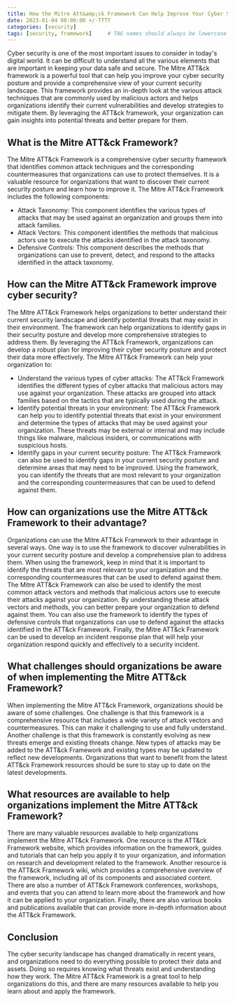 ```yaml
---
title: How the Mitre Att&amp;ck Framework Can Help Improve Your Cyber Security
date: 2023-01-04 08:00:00 +/-TTTT
categories: [security]
tags: [security, framework]     # TAG names should always be lowercase
---
```


Cyber security is one of the most important issues to consider in today's digital world. It can be difficult to understand all the various elements that are important in keeping your data safe and secure. The Mitre ATT&ck framework is a powerful tool that can help you improve your cyber security posture and provide a comprehensive view of your current security landscape. This framework provides an in-depth look at the various attack techniques that are commonly used by malicious actors and helps organizations identify their current vulnerabilities and develop strategies to mitigate them. By leveraging the ATT&ck framework, your organization can gain insights into potential threats and better prepare for them. 

## What is the Mitre ATT&ck Framework?
The Mitre ATT&ck Framework is a comprehensive cyber security framework that identifies common attack techniques and the corresponding countermeasures that organizations can use to protect themselves. It is a valuable resource for organizations that want to discover their current security posture and learn how to improve it. The Mitre ATT&ck Framework includes the following components: 
- Attack Taxonomy: This component identifies the various types of attacks that may be used against an organization and groups them into attack families. 
- Attack Vectors: This component identifies the methods that malicious actors use to execute the attacks identified in the attack taxonomy. 
- Defensive Controls: This component describes the methods that organizations can use to prevent, detect, and respond to the attacks identified in the attack taxonomy.

## How can the Mitre ATT&ck Framework improve cyber security?
The Mitre ATT&ck Framework helps organizations to better understand their current security landscape and identify potential threats that may exist in their environment. The framework can help organizations to identify gaps in their security posture and develop more comprehensive strategies to address them. By leveraging the ATT&ck Framework, organizations can develop a robust plan for improving their cyber security posture and protect their data more effectively. The Mitre ATT&ck Framework can help your organization to: 
- Understand the various types of cyber attacks: The ATT&ck Framework identifies the different types of cyber attacks that malicious actors may use against your organization. These attacks are grouped into attack families based on the tactics that are typically used during the attack. 
- Identify potential threats in your environment: The ATT&ck Framework can help you to identify potential threats that exist in your environment and determine the types of attacks that may be used against your organization. These threats may be external or internal and may include things like malware, malicious insiders, or communications with suspicious hosts. 
- Identify gaps in your current security posture: The ATT&ck Framework can also be used to identify gaps in your current security posture and determine areas that may need to be improved. Using the framework, you can identify the threats that are most relevant to your organization and the corresponding countermeasures that can be used to defend against them.

## How can organizations use the Mitre ATT&ck Framework to their advantage?
Organizations can use the Mitre ATT&ck Framework to their advantage in several ways. One way is to use the framework to discover vulnerabilities in your current security posture and develop a comprehensive plan to address them. When using the framework, keep in mind that it is important to identify the threats that are most relevant to your organization and the corresponding countermeasures that can be used to defend against them. The Mitre ATT&ck Framework can also be used to identify the most common attack vectors and methods that malicious actors use to execute their attacks against your organization. By understanding these attack vectors and methods, you can better prepare your organization to defend against them. You can also use the framework to identify the types of defensive controls that organizations can use to defend against the attacks identified in the ATT&ck Framework. Finally, the Mitre ATT&ck Framework can be used to develop an incident response plan that will help your organization respond quickly and effectively to a security incident.

## What challenges should organizations be aware of when implementing the Mitre ATT&ck Framework?
When implementing the Mitre ATT&ck Framework, organizations should be aware of some challenges. One challenge is that this framework is a comprehensive resource that includes a wide variety of attack vectors and countermeasures. This can make it challenging to use and fully understand. Another challenge is that this framework is constantly evolving as new threats emerge and existing threats change. New types of attacks may be added to the ATT&ck Framework and existing types may be updated to reflect new developments. Organizations that want to benefit from the latest ATT&ck Framework resources should be sure to stay up to date on the latest developments.

## What resources are available to help organizations implement the Mitre ATT&ck Framework?
There are many valuable resources available to help organizations implement the Mitre ATT&ck Framework. One resource is the ATT&ck Framework website, which provides information on the framework, guides and tutorials that can help you apply it to your organization, and information on research and development related to the framework. Another resource is the ATT&ck Framework wiki, which provides a comprehensive overview of the framework, including all of its components and associated content. There are also a number of ATT&ck Framework conferences, workshops, and events that you can attend to learn more about the framework and how it can be applied to your organization. Finally, there are also various books and publications available that can provide more in-depth information about the ATT&ck Framework.

## Conclusion
The cyber security landscape has changed dramatically in recent years, and organizations need to do everything possible to protect their data and assets. Doing so requires knowing what threats exist and understanding how they work. The Mitre ATT&ck Framework is  a great tool to help organizations do this, and there are many resources available to help you learn about and apply the framework.
